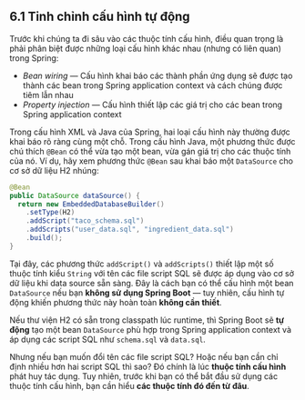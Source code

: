 ## 6.1 Tinh chỉnh cấu hình tự động

Trước khi chúng ta đi sâu vào các thuộc tính cấu hình, điều quan trọng là phải phân biệt được những loại cấu hình khác nhau (nhưng có liên quan) trong Spring:

* _Bean wiring_ — Cấu hình khai báo các thành phần ứng dụng sẽ được tạo thành các bean trong Spring application context và cách chúng được tiêm lẫn nhau
* _Property injection_ — Cấu hình thiết lập các giá trị cho các bean trong Spring application context

Trong cấu hình XML và Java của Spring, hai loại cấu hình này thường được khai báo rõ ràng cùng một chỗ. Trong cấu hình Java, một phương thức được chú thích `@Bean` có thể vừa tạo một bean, vừa gán giá trị cho các thuộc tính của nó. Ví dụ, hãy xem phương thức `@Bean` sau khai báo một `DataSource` cho cơ sở dữ liệu H2 nhúng:

```java
@Bean
public DataSource dataSource() {
  return new EmbeddedDatabaseBuilder()
    .setType(H2)
    .addScript("taco_schema.sql")
    .addScripts("user_data.sql", "ingredient_data.sql")
    .build();
}
```

Tại đây, các phương thức `addScript()` và `addScripts()` thiết lập một số thuộc tính kiểu `String` với tên các file script SQL sẽ được áp dụng vào cơ sở dữ liệu khi data source sẵn sàng. Đây là cách bạn có thể cấu hình một bean `DataSource` nếu bạn **không sử dụng Spring Boot** — tuy nhiên, cấu hình tự động khiến phương thức này hoàn toàn **không cần thiết**.

Nếu thư viện H2 có sẵn trong classpath lúc runtime, thì Spring Boot sẽ **tự động** tạo một bean `DataSource` phù hợp trong Spring application context và áp dụng các script SQL như `schema.sql` và `data.sql`.

Nhưng nếu bạn muốn đổi tên các file script SQL? Hoặc nếu bạn cần chỉ định nhiều hơn hai script SQL thì sao? Đó chính là lúc **thuộc tính cấu hình** phát huy tác dụng. Tuy nhiên, trước khi bạn có thể bắt đầu sử dụng các thuộc tính cấu hình, bạn cần hiểu **các thuộc tính đó đến từ đâu**.
